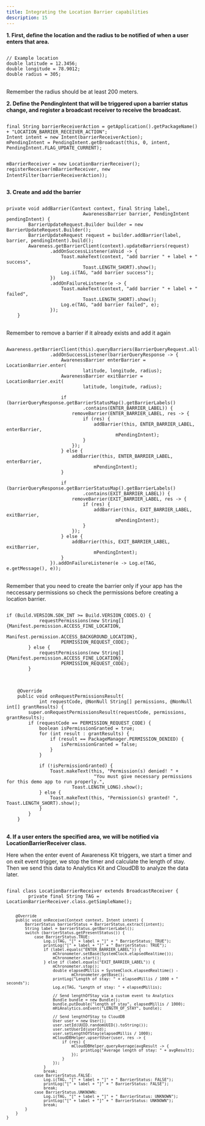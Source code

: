 ```yaml
---
title: Integrating the Location Barrier capabilities
description: 15
---
```


<p><strong>1. First, define the location and the radius to be notified of when a user enters that area.</strong></p>
<pre>
<code>
// Example location
double latitude = 12.3456;
double longitude = 78.9012;
double radius = 305;
</code>
</pre>

Remember the radius should be at least 200 meters.

<p><strong>2. Define the PendingIntent that will be triggered upon a barrier status change, and register a broadcast receiver to receive the broadcast.</strong></p>
<pre>
<code>
final String barrierReceiverAction = getApplication().getPackageName() + "LOCATION_BARRIER_RECEIVER_ACTION";
Intent intent = new Intent(barrierReceiverAction);
mPendingIntent = PendingIntent.getBroadcast(this, 0, intent, PendingIntent.FLAG_UPDATE_CURRENT);

mBarrierReceiver = new LocationBarrierReceiver();
registerReceiver(mBarrierReceiver, new IntentFilter(barrierReceiverAction));
</code>
</pre>

<p><strong>3. Create and add the barrier </strong></p>
<pre>
<code>
private void addBarrier(Context context, final String label,
                            AwarenessBarrier barrier, PendingIntent pendingIntent) {
        BarrierUpdateRequest.Builder builder = new BarrierUpdateRequest.Builder();
        BarrierUpdateRequest request = builder.addBarrier(label, barrier, pendingIntent).build();
        Awareness.getBarrierClient(context).updateBarriers(request)
                .addOnSuccessListener(aVoid -> {
                    Toast.makeText(context, "add barrier " + label + " success",
                            Toast.LENGTH_SHORT).show();
                    Log.i(TAG, "add barrier success");
                })
                .addOnFailureListener(e -> {
                    Toast.makeText(context, "add barrier " + label + " failed",
                            Toast.LENGTH_SHORT).show();
                    Log.e(TAG, "add barrier failed", e);
                });
    }
</code>
</pre>

Remember to remove a barrier if it already exists and add it again
<pre>
<code>
Awareness.getBarrierClient(this).queryBarriers(BarrierQueryRequest.all())
                .addOnSuccessListener(barrierQueryResponse -> {
                    AwarenessBarrier enterBarrier = LocationBarrier.enter(
                            latitude, longitude, radius);
                    AwarenessBarrier exitBarrier = LocationBarrier.exit(
                            latitude, longitude, radius);

                    if (barrierQueryResponse.getBarrierStatusMap().getBarrierLabels()
                            .contains(ENTER_BARRIER_LABEL)) {
                        removeBarrier(ENTER_BARRIER_LABEL, res -> {
                            if (res) {
                                addBarrier(this, ENTER_BARRIER_LABEL, enterBarrier,
                                        mPendingIntent);
                            }
                        });
                    } else {
                        addBarrier(this, ENTER_BARRIER_LABEL, enterBarrier,
                                mPendingIntent);
                    }

                    if (barrierQueryResponse.getBarrierStatusMap().getBarrierLabels()
                            .contains(EXIT_BARRIER_LABEL)) {
                        removeBarrier(EXIT_BARRIER_LABEL, res -> {
                            if (res) {
                                addBarrier(this, EXIT_BARRIER_LABEL, exitBarrier,
                                        mPendingIntent);
                            }
                        });
                    } else {
                        addBarrier(this, EXIT_BARRIER_LABEL, exitBarrier,
                                mPendingIntent);
                    }
                }).addOnFailureListener(e -> Log.e(TAG, e.getMessage(), e));
</code>
</pre>

Remember that you need to create the barrier only if your app has the neccessary permissions so check the permissions before creating a location barrier.

<pre>
<code>
if (Build.VERSION.SDK_INT >= Build.VERSION_CODES.Q) {
            requestPermissions(new String[]{Manifest.permission.ACCESS_FINE_LOCATION,
                            Manifest.permission.ACCESS_BACKGROUND_LOCATION},
                    PERMISSION_REQUEST_CODE);
        } else {
            requestPermissions(new String[]{Manifest.permission.ACCESS_FINE_LOCATION},
                    PERMISSION_REQUEST_CODE);
        }
</code>
</pre>

<pre>
<code>
    @Override
    public void onRequestPermissionsResult(
            int requestCode, @NonNull String[] permissions, @NonNull int[] grantResults) {
        super.onRequestPermissionsResult(requestCode, permissions, grantResults);
        if (requestCode == PERMISSION_REQUEST_CODE) {
            boolean isPermissionGranted = true;
            for (int result : grantResults) {
                if (result == PackageManager.PERMISSION_DENIED) {
                    isPermissionGranted = false;
                }
            }

            if (!isPermissionGranted) {
                Toast.makeText(this, "Permission(s) denied! " +
                                "You must give necessary permissions for this demo app to run properly.",
                        Toast.LENGTH_LONG).show();
            } else {
                Toast.makeText(this, "Permission(s) granted! ", Toast.LENGTH_SHORT).show();
            }
        }
    }
</code>
</pre>

<p><strong>4. If a user enters the specified area, we will be notified via LocationBarrierReceiver class. </strong></p>
<p>Here when the enter event of Awareness Kit triggers, we start a timer and on exit event trigger, we stop the timer and calculate the length of stay. Then we send this data to Analytics Kit and CloudDB to analyze the data later. </p>
<pre>
<code>
final class LocationBarrierReceiver extends BroadcastReceiver {
        private final String TAG = LocationBarrierReceiver.class.getSimpleName();

        @Override
        public void onReceive(Context context, Intent intent) {
            BarrierStatus barrierStatus = BarrierStatus.extract(intent);
            String label = barrierStatus.getBarrierLabel();
            switch (barrierStatus.getPresentStatus()) {
                case BarrierStatus.TRUE:
                    Log.i(TAG, "[" + label + "]" + " BarrierStatus: TRUE");
                    printLog("[" + label + "]" + " BarrierStatus: TRUE");
                    if (label.equals("ENTER_BARRIER_LABEL")) {
                        mChronometer.setBase(SystemClock.elapsedRealtime());
                        mChronometer.start();
                    } else if (label.equals("EXIT_BARRIER_LABEL")) {
                        mChronometer.stop();
                        double elapsedMillis = SystemClock.elapsedRealtime() -
                                mChronometer.getBase();
                        printLog("Length of stay: " + elapsedMillis / 1000 + " seconds");
                        Log.e(TAG, "Length of stay: " + elapsedMillis);

                        // Send lengthOfStay via a custom event to Analytics
                        Bundle bundle = new Bundle();
                        bundle.putDouble("length_of_stay", elapsedMillis / 1000);
                        mHiAnalytics.onEvent("LENGTH_OF_STAY", bundle);

                        // Send lengthOfStay to CloudDB
                        User user = new User();
                        user.setId(UUID.randomUUID().toString());
                        user.setUserId(userId);
                        user.setLengthOfStay(elapsedMillis / 1000);
                        mCloudDBHelper.upsertUser(user, res -> {
                            if (res) {
                                mCloudDBHelper.queryAverage(avgResult -> {
                                    printLog("Average length of stay: " + avgResult);
                                });
                            }
                        });
                    }
                    break;
                case BarrierStatus.FALSE:
                    Log.i(TAG, "[" + label + "]" + " BarrierStatus: FALSE");
                    printLog("[" + label + "]" + " BarrierStatus: FALSE");
                    break;
                case BarrierStatus.UNKNOWN:
                    Log.i(TAG, "[" + label + "]" + " BarrierStatus: UNKNOWN");
                    printLog("[" + label + "]" + " BarrierStatus: UNKNOWN");
                    break;
            }
        }
    }
</code>
</pre>

